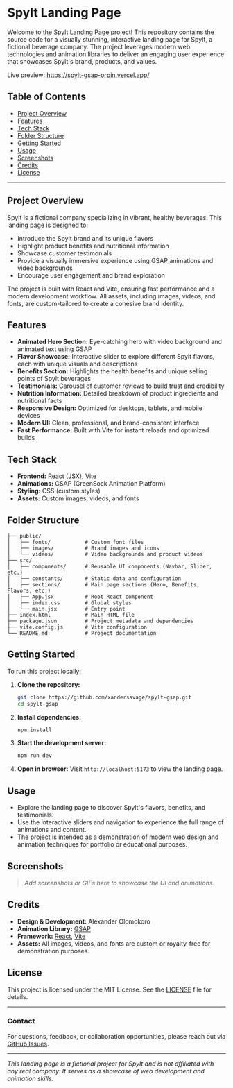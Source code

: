 # Spylt Landing Page

Welcome to the Spylt Landing Page project! This repository contains the source code for a visually stunning, interactive landing page for Spylt, a fictional beverage company. The project leverages modern web technologies and animation libraries to deliver an engaging user experience that showcases Spylt's brand, products, and values.

Live preview: https://spylt-gsap-orpin.vercel.app/

## Table of Contents

- [Project Overview](#project-overview)
- [Features](#features)
- [Tech Stack](#tech-stack)
- [Folder Structure](#folder-structure)
- [Getting Started](#getting-started)
- [Usage](#usage)
- [Screenshots](#screenshots)
- [Credits](#credits)
- [License](#license)

---

## Project Overview

Spylt is a fictional company specializing in vibrant, healthy beverages. This landing page is designed to:

- Introduce the Spylt brand and its unique flavors
- Highlight product benefits and nutritional information
- Showcase customer testimonials
- Provide a visually immersive experience using GSAP animations and video backgrounds
- Encourage user engagement and brand exploration

The project is built with React and Vite, ensuring fast performance and a modern development workflow. All assets, including images, videos, and fonts, are custom-tailored to create a cohesive brand identity.

## Features

- **Animated Hero Section:** Eye-catching hero with video background and animated text using GSAP
- **Flavor Showcase:** Interactive slider to explore different Spylt flavors, each with unique visuals and descriptions
- **Benefits Section:** Highlights the health benefits and unique selling points of Spylt beverages
- **Testimonials:** Carousel of customer reviews to build trust and credibility
- **Nutrition Information:** Detailed breakdown of product ingredients and nutritional facts
- **Responsive Design:** Optimized for desktops, tablets, and mobile devices
- **Modern UI:** Clean, professional, and brand-consistent interface
- **Fast Performance:** Built with Vite for instant reloads and optimized builds

## Tech Stack

- **Frontend:** React (JSX), Vite
- **Animations:** GSAP (GreenSock Animation Platform)
- **Styling:** CSS (custom styles)
- **Assets:** Custom images, videos, and fonts

## Folder Structure

```
├── public/
│   ├── fonts/           # Custom font files
│   ├── images/          # Brand images and icons
│   └── videos/          # Video backgrounds and product videos
├── src/
│   ├── components/      # Reusable UI components (Navbar, Slider, etc.)
│   ├── constants/       # Static data and configuration
│   ├── sections/        # Main page sections (Hero, Benefits, Flavors, etc.)
│   ├── App.jsx          # Root React component
│   ├── index.css        # Global styles
│   └── main.jsx         # Entry point
├── index.html           # Main HTML file
├── package.json         # Project metadata and dependencies
├── vite.config.js       # Vite configuration
└── README.md            # Project documentation
```

## Getting Started

To run this project locally:

1.  **Clone the repository:**
    ```bash
    git clone https://github.com/xandersavage/spylt-gsap.git
    cd spylt-gsap
    ```
2.  **Install dependencies:**
    ```bash
    npm install
    ```
3.  **Start the development server:**
    ```bash
    npm run dev
    ```
4.  **Open in browser:**
    Visit `http://localhost:5173` to view the landing page.

## Usage

- Explore the landing page to discover Spylt's flavors, benefits, and testimonials.
- Use the interactive sliders and navigation to experience the full range of animations and content.
- The project is intended as a demonstration of modern web design and animation techniques for portfolio or educational purposes.

## Screenshots

> _Add screenshots or GIFs here to showcase the UI and animations._

## Credits

- **Design & Development:** Alexander Olomokoro
- **Animation Library:** [GSAP](https://greensock.com/gsap/)
- **Framework:** [React](https://react.dev/), [Vite](https://vitejs.dev/)
- **Assets:** All images, videos, and fonts are custom or royalty-free for demonstration purposes.

## License

This project is licensed under the MIT License. See the [LICENSE](LICENSE) file for details.

---

### Contact

For questions, feedback, or collaboration opportunities, please reach out via [GitHub Issues](https://github.com/xandersavage/spylt-gsap/issues).

---

_This landing page is a fictional project for Spylt and is not affiliated with any real company. It serves as a showcase of web development and animation skills._
